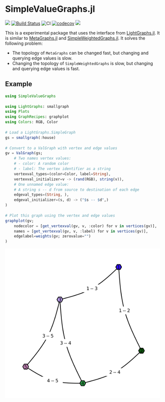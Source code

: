 # SimpleValueGraphs.jl
![](https://img.shields.io/badge/lifecycle-experimental-orange.svg)
[![Build Status](https://travis-ci.com/simonschoelly/SimpleValueGraphs.jl.svg?branch=master)](https://travis-ci.com/simonschoelly/SimpleValueGraphs.jl)
![CI](https://github.com/simonschoelly/SimpleValueGraphs.jl/workflows/CI/badge.svg?branch=master)
[![codecov](https://codecov.io/gh/simonschoelly/SimpleValueGraphs.jl/branch/master/graph/badge.svg)](https://codecov.io/gh/simonschoelly/SimpleValueGraphs.jl)
[![](https://img.shields.io/badge/chat-Zulip%23graphs-yellow)](https://julialang.zulipchat.com/#narrow/stream/228745-graphs)

This is a experimental package that uses the interface from [LightGraphs.jl](https://github.com/JuliaGraphs/LightGraphs.jl).
It is similar to [MetaGraphs.jl](https://github.com/JuliaGraphs/MetaGraphs.jl) and [SimpleWeightedGraphs.jl](https://github.com/JuliaGraphs/SimpleWeightedGraphs.jl).
It solves the following problem:
- The topology of `MetaGraphs` can be changed fast, but changing and querying edge values is slow.
- Changing the topology of `SimpleWeightedGraphs` is slow, but changing and querying edge values is fast.

## Example

```julia
using SimpleValueGraphs

using LightGraphs: smallgraph
using Plots
using GraphRecipes: graphplot
using Colors: RGB, Color

# Load a LightGraphs.SimpleGraph
gs = smallgraph(:house)

# Convert to a ValGraph with vertex and edge values
gv = ValGraph(gs;
    # Two names vertex values:
    # - color: A random color
    # - label: The vertex identifier as a string
    vertexval_types=(color=Color, label=String),
    vertexval_initializer=v -> (rand(RGB), string(v)),
    # One unnamed edge value:
    # A string s -- d from source to destination of each edge
    edgeval_types=(String, ),
    edgeval_initializer=(s, d) -> ("$s -- $d",)
)

# Plot this graph using the vertex and edge values
graphplot(gv;
    nodecolor = [get_vertexval(gv, v, :color) for v in vertices(gv)],
    names = [get_vertexval(gv, v, :label) for v in vertices(gv)],
    edgelabel=weights(gv; zerovalue="")
)
```
![example output](https://github.com/simonschoelly/SimpleValueGraphs.jl/blob/master/docs/assets/readme-example-output.png)

